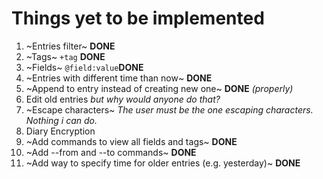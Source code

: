 # Things yet to be implemented

1. ~Entries filter~ **DONE**
2. ~Tags~ `+tag` **DONE**
3. ~Fields~ `@field:value`**DONE**
4. ~Entries with different time than now~ **DONE**
5. ~Append to entry instead of creating new one~ **DONE** *(properly)*
6. Edit old entries *but why would anyone do that?*
7. ~Escape characters~ *The user must be the one escaping characters. Nothing i can do.*
8. Diary Encryption
9. ~Add commands to view all fields and tags~ **DONE**
10. ~Add --from and --to commands~ **DONE**
11. ~Add way to specify time for older entries (e.g. yesterday)~ **DONE**
